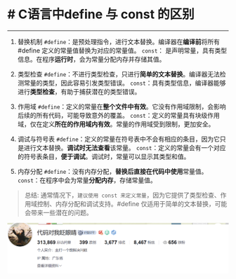 

# # C语言中define 与 const 的区别

---


1. 替换机制
   `#define`：是预处理指令，进行文本替换。编译器在**编译前**将所有 #define 定义的常量值替换为对应的常量值。
   `const`：	 是声明常量，具有类型信息。在程序**运行时**，会为常量分配内存并存储其值。

2. 类型检查
   `#define`：不进行类型检查，只进行**简单的文本替换**。编译器无法检测常量的类型，因此容易引发类型错误。
   `const`：具有类型信息，编译器能够进行**类型检查**，有助于捕获潜在的类型错误。

3. 作用域
   `#define`：定义的常量在**整个文件中有效**。它没有作用域限制，会影响后续的所有代码，可能导致意外的覆盖。
   `const`：定义的常量具有块级作用域，仅在定义**所在的作用域内有效**。常量的作用域受到限制，更加安全。

4. 调试与符号表
   `#define`：定义的常量在符号表中不会有相应的条目，因为它只是进行文本替换。**调试时无法查看**该常量。
   `const`：定义的常量会有一个对应的符号表条目，**便于调试**。调试时，常量可以显示其类型和值。

5. 内存分配
   `#define`：没有内存分配，**替换后直接在代码中使用**常量值。
   `const`：在程序中会为常量**分配内存**，存储常量值。

> 总结:
> 通常情况下，`建议使用 const 来定义常量`，因为它提供了类型检查、作用域控制、内存分配和调试支持。#define 仅适用于简单的文本替换，可能会带来一些潜在的问题。



![image-20250118160241029](00010.define%E4%B8%8Econst%E7%9A%84%E5%8C%BA%E5%88%AB.assets/image-20250118160241029.png)